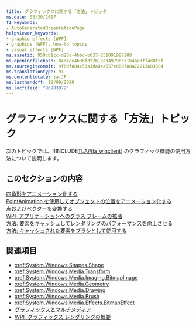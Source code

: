 ```yaml
---
title: グラフィックスに関する「方法」トピック
ms.date: 03/30/2017
f1_keywords:
- AutoGeneratedOrientationPage
helpviewer_keywords:
- graphic effects [WPF]
- graphics [WPF], how-to topics
- visual effects [WPF]
ms.assetid: 959cb1cc-d26c-4bbc-b637-251091987288
ms.openlocfilehash: 84d4ce4b36fdf2b12ed4979b371b4ba3ff4d8f5f
ms.sourcegitcommit: 9f6df084c53a3da0ea657ed0d708a72213683084
ms.translationtype: MT
ms.contentlocale: ja-JP
ms.lasthandoff: 12/09/2020
ms.locfileid: "96983972"
---
```

# <a name="graphics-how-to-topics"></a>グラフィックスに関する「方法」トピック
次のトピックでは、[!INCLUDE[TLA#tla_winclient](../../../includes/tlasharptla-winclient-md.md)] のグラフィック機能の使用方法について説明します。  
  
## <a name="in-this-section"></a>このセクションの内容  
 [四角形をアニメーション化する](how-to-animate-a-rectangle.md)  
 [PointAnimation を使用してオブジェクトの位置をアニメーション化する](how-to-animate-the-position-of-an-object-by-using-pointanimation.md)  
 [点およびベクターを変換する](how-to-transform-points-and-vectors.md)  
 [WPF アプリケーションへのグラス フレームの拡張](extend-glass-frame-into-a-wpf-application.md)  
 [方法: 要素をキャッシュしてレンダリングのパフォーマンスを向上させる](how-to-improve-rendering-performance-by-caching-an-element.md)  
 [方法: キャッシュされた要素をブラシとして使用する](how-to-use-a-cached-element-as-a-brush.md)  
  
## <a name="see-also"></a>関連項目

- <xref:System.Windows.Shapes.Shape>
- <xref:System.Windows.Media.Transform>
- <xref:System.Windows.Media.Imaging.BitmapImage>
- <xref:System.Windows.Media.Geometry>
- <xref:System.Windows.Media.Drawing>
- <xref:System.Windows.Media.Brush>
- <xref:System.Windows.Media.Effects.BitmapEffect>
- [グラフィックスとマルチメディア](index.md)
- [WPF グラフィックス レンダリングの概要](wpf-graphics-rendering-overview.md)
